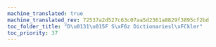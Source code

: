 ```yaml
---
machine_translated: true
machine_translated_rev: 72537a2d527c63c07aa5d2361a8829f3895cf2bd
toc_folder_title: "D\u0131\u015F S\xF6z Dictionariesl\xFCkler"
toc_priority: 37
---
```



